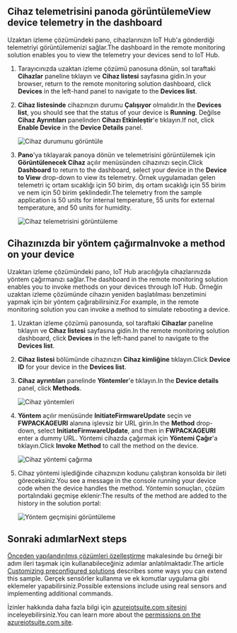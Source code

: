 ## <a name="view-device-telemetry-in-the-dashboard"></a><span data-ttu-id="1aca9-101">Cihaz telemetrisini panoda görüntüleme</span><span class="sxs-lookup"><span data-stu-id="1aca9-101">View device telemetry in the dashboard</span></span>
<span data-ttu-id="1aca9-102">Uzaktan izleme çözümündeki pano, cihazlarınızın IoT Hub'a gönderdiği telemetriyi görüntülemenizi sağlar.</span><span class="sxs-lookup"><span data-stu-id="1aca9-102">The dashboard in the remote monitoring solution enables you to view the telemetry your devices send to IoT Hub.</span></span>

1. <span data-ttu-id="1aca9-103">Tarayıcınızda uzaktan izleme çözümü panosuna dönün, sol taraftaki **Cihazlar** paneline tıklayın ve **Cihaz listesi** sayfasına gidin.</span><span class="sxs-lookup"><span data-stu-id="1aca9-103">In your browser, return to the remote monitoring solution dashboard, click **Devices** in the left-hand panel to navigate to the **Devices list**.</span></span>
2. <span data-ttu-id="1aca9-104">**Cihaz listesinde** cihazınızın durumu **Çalışıyor** olmalıdır.</span><span class="sxs-lookup"><span data-stu-id="1aca9-104">In the **Devices list**, you should see that the status of your device is **Running**.</span></span> <span data-ttu-id="1aca9-105">Değilse **Cihaz Ayrıntıları** panelinden **Cihazı Etkinleştir**'e tıklayın.</span><span class="sxs-lookup"><span data-stu-id="1aca9-105">If not, click **Enable Device** in the **Device Details** panel.</span></span>
   
    ![Cihaz durumunu görüntüle][18]
3. <span data-ttu-id="1aca9-107">**Pano**'ya tıklayarak panoya dönün ve telemetrisini görüntülemek için **Görüntülenecek Cihaz** açılır menüsünden cihazınızı seçin.</span><span class="sxs-lookup"><span data-stu-id="1aca9-107">Click **Dashboard** to return to the dashboard, select your device in the **Device to View** drop-down to view its telemetry.</span></span> <span data-ttu-id="1aca9-108">Örnek uygulamadan gelen telemetri iç ortam sıcaklığı için 50 birim, dış ortam sıcaklığı için 55 birim ve nem için 50 birim şeklindedir.</span><span class="sxs-lookup"><span data-stu-id="1aca9-108">The telemetry from the sample application is 50 units for internal temperature, 55 units for external temperature, and 50 units for humidity.</span></span>
   
    ![Cihaz telemetrisini görüntüleme][img-telemetry]

## <a name="invoke-a-method-on-your-device"></a><span data-ttu-id="1aca9-110">Cihazınızda bir yöntem çağırma</span><span class="sxs-lookup"><span data-stu-id="1aca9-110">Invoke a method on your device</span></span>
<span data-ttu-id="1aca9-111">Uzaktan izleme çözümündeki pano, IoT Hub aracılığıyla cihazlarınızda yöntem çağırmanızı sağlar.</span><span class="sxs-lookup"><span data-stu-id="1aca9-111">The dashboard in the remote monitoring solution enables you to invoke methods on your devices through IoT Hub.</span></span> <span data-ttu-id="1aca9-112">Örneğin uzaktan izleme çözümünde cihazın yeniden başlatılması benzetimini yapmak için bir yöntem çağırabilirsiniz.</span><span class="sxs-lookup"><span data-stu-id="1aca9-112">For example, in the remote monitoring solution you can invoke a method to simulate rebooting a device.</span></span>

1. <span data-ttu-id="1aca9-113">Uzaktan izleme çözümü panosunda, sol taraftaki **Cihazlar** paneline tıklayın ve **Cihaz listesi** sayfasına gidin.</span><span class="sxs-lookup"><span data-stu-id="1aca9-113">In the remote monitoring solution dashboard, click **Devices** in the left-hand panel to navigate to the **Devices list**.</span></span>
2. <span data-ttu-id="1aca9-114">**Cihaz listesi** bölümünde cihazınızın **Cihaz kimliğine** tıklayın.</span><span class="sxs-lookup"><span data-stu-id="1aca9-114">Click **Device ID** for your device in the **Devices list**.</span></span>
3. <span data-ttu-id="1aca9-115">**Cihaz ayrıntıları** panelinde **Yöntemler**'e tıklayın.</span><span class="sxs-lookup"><span data-stu-id="1aca9-115">In the **Device details** panel, click **Methods**.</span></span>
   
    ![Cihaz yöntemleri][13]
4. <span data-ttu-id="1aca9-117">**Yöntem** açılır menüsünde **InitiateFirmwareUpdate** seçin ve **FWPACKAGEURI** alanına işlevsiz bir URL girin.</span><span class="sxs-lookup"><span data-stu-id="1aca9-117">In the **Method** drop-down, select **InitiateFirmwareUpdate**, and then in **FWPACKAGEURI** enter a dummy URL.</span></span> <span data-ttu-id="1aca9-118">Yöntemi cihazda çağırmak için **Yöntemi Çağır**'a tıklayın.</span><span class="sxs-lookup"><span data-stu-id="1aca9-118">Click **Invoke Method** to call the method on the device.</span></span>
   
    ![Cihaz yöntemi çağırma][14]
   

5. <span data-ttu-id="1aca9-120">Cihaz yöntemi işlediğinde cihazınızın kodunu çalıştıran konsolda bir ileti göreceksiniz.</span><span class="sxs-lookup"><span data-stu-id="1aca9-120">You see a message in the console running your device code when the device handles the method.</span></span> <span data-ttu-id="1aca9-121">Yöntemin sonuçları, çözüm portalındaki geçmişe eklenir:</span><span class="sxs-lookup"><span data-stu-id="1aca9-121">The results of the method are added to the history in the solution portal:</span></span>

    ![Yöntem geçmişini görüntüleme][img-method-history]

## <a name="next-steps"></a><span data-ttu-id="1aca9-123">Sonraki adımlar</span><span class="sxs-lookup"><span data-stu-id="1aca9-123">Next steps</span></span>
<span data-ttu-id="1aca9-124">[Önceden yapılandırılmış çözümleri özelleştirme][lnk-customize] makalesinde bu örneği bir adım ileri taşımak için kullanabileceğiniz adımlar anlatılmaktadır.</span><span class="sxs-lookup"><span data-stu-id="1aca9-124">The article [Customizing preconfigured solutions][lnk-customize] describes some ways you can extend this sample.</span></span> <span data-ttu-id="1aca9-125">Gerçek sensörler kullanma ve ek komutlar uygulama gibi eklemeler yapabilirsiniz.</span><span class="sxs-lookup"><span data-stu-id="1aca9-125">Possible extensions include using real sensors and implementing additional commands.</span></span>

<span data-ttu-id="1aca9-126">İzinler hakkında daha fazla bilgi için [azureiotsuite.com sitesini][lnk-permissions] inceleyebilirsiniz.</span><span class="sxs-lookup"><span data-stu-id="1aca9-126">You can learn more about the [permissions on the azureiotsuite.com site][lnk-permissions].</span></span>

[13]: ./media/iot-suite-visualize-connecting/suite4.png
[14]: ./media/iot-suite-visualize-connecting/suite7-1.png
[18]: ./media/iot-suite-visualize-connecting/suite10.png
[img-telemetry]: ./media/iot-suite-visualize-connecting/telemetry.png
[img-method-history]: ./media/iot-suite-visualize-connecting/history.png
[lnk-customize]: ../articles/iot-suite/iot-suite-guidance-on-customizing-preconfigured-solutions.md
[lnk-permissions]: ../articles/iot-suite/iot-suite-permissions.md

